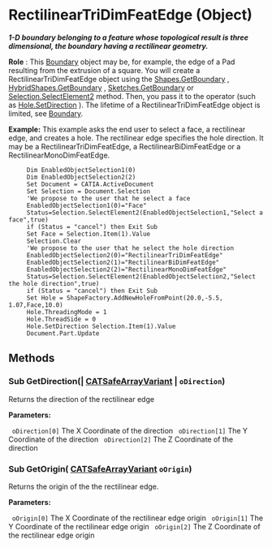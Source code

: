 # RectilinearTriDimFeatEdge (Object)

**_1-D boundary belonging to a feature whose topological result is three dimensional, the boundary having a rectilinear geometry._**

**Role** : This [Boundary](../MecModInterfaces/interface_Boundary_14542.md) object may be, for example, the edge of a Pad resulting from the extrusion of a square. You will create a RectilinearTriDimFeatEdge object using the [Shapes.GetBoundary](../MecModInterfaces/interface_Shapes_8122.htm#GetBoundary) , [HybridShapes.GetBoundary](../MecModInterfaces/interface_HybridShapes_30836.htm#GetBoundary) , [Sketches.GetBoundary](../MecModInterfaces/interface_Sketches_14228.htm#GetBoundary) or [Selection.SelectElement2](../InfInterfaces/interface_Selection_18040.htm#SelectElement2) method. Then, you pass it to the operator (such as [Hole.SetDirection](../PartInterfaces/interface_Hole_3612.htm#SetDirection) ). The lifetime of a RectilinearTriDimFeatEdge object is limited, see [Boundary](../MecModInterfaces/interface_Boundary_14542.md).

**Example:**      This example asks the end user to select a face, a rectilinear edge, and creates a hole. The rectilinear edge specifies the hole direction. It may be a RectilinearTriDimFeatEdge, a RectilinearBiDimFeatEdge or a RectilinearMonoDimFeatEdge.

```VBScript
     Dim EnabledObjectSelection1(0)
     Dim EnabledObjectSelection2(2)
     Set Document = CATIA.ActiveDocument
     Set Selection = Document.Selection
     'We propose to the user that he select a face
     EnabledObjectSelection1(0)="Face"
     Status=Selection.SelectElement2(EnabledObjectSelection1,"Select a face",true)
     if (Status = "cancel") then Exit Sub
     Set Face = Selection.Item(1).Value
     Selection.Clear
     'We propose to the user that he select the hole direction
     EnabledObjectSelection2(0)="RectilinearTriDimFeatEdge"
     EnabledObjectSelection2(1)="RectilinearBiDimFeatEdge"
     EnabledObjectSelection2(2)="RectilinearMonoDimFeatEdge"
     Status=Selection.SelectElement2(EnabledObjectSelection2,"Select the hole direction",true)
     if (Status = "cancel") then Exit Sub
     Set Hole = ShapeFactory.AddNewHoleFromPoint(20.0,-5.5, 1.07,Face,10.0)
     Hole.ThreadingMode = 1
     Hole.ThreadSide = 0
     Hole.SetDirection Selection.Item(1).Value
     Document.Part.Update

```

## Methods

### Sub **GetDirection**(| [CATSafeArrayVariant](../System/typedef_CATSafeArrayVariant_73843.md) | `oDirection`)

   Returns the direction of the rectilinear edge

**Parameters:**

` oDirection[0]`      The X Coordinate of the direction
` oDirection[1]`      The Y Coordinate of the direction
` oDirection[2]`      The Z Coordinate of the direction

### Sub **GetOrigin**( [CATSafeArrayVariant](../System/typedef_CATSafeArrayVariant_73843.md)  `oOrigin`)

   Returns the origin of the the rectilinear edge.

**Parameters:**

` oOrigin[0]`      The X Coordinate of the rectilinear edge origin
` oOrigin[1]`      The Y Coordinate of the rectilinear edge origin
` oOrigin[2]`      The Z Coordinate of the rectilinear edge origin